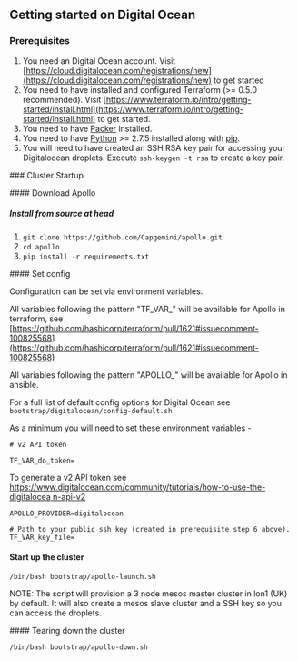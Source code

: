 ## Getting started on Digital Ocean

### Prerequisites

1. You need an Digital Ocean account. Visit [https://cloud.digitalocean.com/registrations/new](https://cloud.digitalocean.com/registrations/new) to get started
4. You need to have installed and configured Terraform (>= 0.5.0 recommended). Visit [https://www.terraform.io/intro/getting-started/install.html](https://www.terraform.io/intro/getting-started/install.html) to get started.
4. You need to have [Packer](https://www.packer.io) installed.
5. You need to have [Python](https://www.python.org/) >= 2.7.5 installed along with [pip](https://pip.pypa.io/en/latest/installing.html).
6. You will need to have created an SSH RSA key pair for accessing your Digitalocean
droplets. Execute `ssh-keygen -t rsa` to create a key pair.

### Cluster Startup

#### Download Apollo

##### Install from source at head
1. `git clone https://github.com/Capgemini/apollo.git`
2. `cd apollo`
3. `pip install -r requirements.txt`

#### Set config

Configuration can be set via environment variables.

All variables following the pattern "TF_VAR_" will be available for Apollo in terraform, see [https://github.com/hashicorp/terraform/pull/1621#issuecomment-100825568](https://github.com/hashicorp/terraform/pull/1621#issuecomment-100825568)

All variables following the pattern "APOLLO_" will be available for Apollo in ansible.

For a full list of default config options for Digital Ocean see `bootstrap/digitalocean/config-default.sh`

As a minimum you will need to set these environment variables -

```
# v2 API token

TF_VAR_do_token=

```
To generate a v2 API token see [https://www.digitalocean.com/community/tutorials/how-to-use-the-digitalocea n-api-v2](https://www.digitalocean.com/community/tutorials/how-to-use-the-digitalocean-api-v2)


```
APOLLO_PROVIDER=digitalocean

# Path to your public ssh key (created in prerequisite step 6 above).
TF_VAR_key_file=
```

#### Start up the cluster
```
/bin/bash bootstrap/apollo-launch.sh
```

NOTE: The script will provision a 3 node mesos master cluster in lon1 (UK) by default. It will also create a mesos slave cluster and a SSH key so you can access the droplets.


#### Tearing down the cluster
```
/bin/bash bootstrap/apollo-down.sh
```
